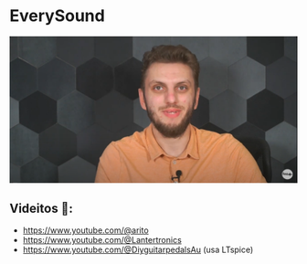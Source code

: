 # EverySound

![alt text](img/Fesz.png)

## Videitos 🎸:
* https://www.youtube.com/@arito
* https://www.youtube.com/@Lantertronics 
* https://www.youtube.com/@DiyguitarpedalsAu (usa LTspice)
